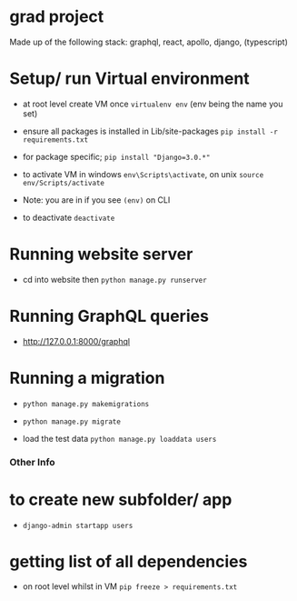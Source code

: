# grad project
Made up of the following stack: graphql, react, apollo, django, (typescript)

# Setup/ run Virtual environment
- at root level create VM once `virtualenv env` (env being the name you set)
- ensure all packages is installed in Lib/site-packages `pip install -r requirements.txt`
- for package specific; `pip install "Django=3.0.*"`

- to activate VM in windows `env\Scripts\activate`, on unix `source env/Scripts/activate`
- Note: you are in if you see `(env)` on CLI

- to deactivate `deactivate`
# Running website server
- cd into website then `python manage.py runserver`

# Running GraphQL queries
- http://127.0.0.1:8000/graphql

# Running a migration
- `python manage.py makemigrations`
- `python manage.py migrate`

- load the test data `python manage.py loaddata users`

### Other Info ###
# to create new subfolder/ app
- `django-admin startapp users`
# getting list of all dependencies
- on root level whilst in VM `pip freeze > requirements.txt`
